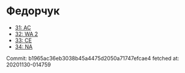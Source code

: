 # Федорчук
- [31: AC](31.md)
- [32: WA 2](32.md)
- [33: CE](33.md)
- [34: NA](34.md)

Commit: b1965ac36eb3038b45a4475d2050a71747efcae4
 fetched at: 20201130-014759
